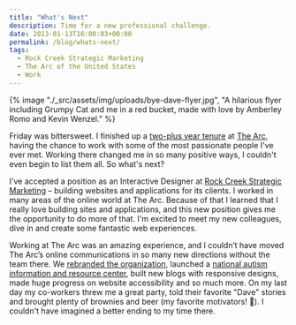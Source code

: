 ```yaml
---
title: "What's Next"
description: Time for a new professional challenge.
date: 2013-01-13T16:00:03+00:00
permalink: /blog/whats-next/
tags:
  - Rock Creek Strategic Marketing
  - The Arc of the United States
  - Work
---
```


{% image "./_src/assets/img/uploads/bye-dave-flyer.jpg", "A hilarious flyer including Grumpy Cat and me in a red bucket, made with love by Amberley Romo and Kevin Wenzel." %}

Friday was bittersweet. I finished up a [two-plus year tenure](/blog/sometimes-you-just-have-to-run-the-race/) at [The Arc](http://www.thearc.org), having the chance to work with some of the most passionate people I've ever met. Working there changed me in so many positive ways, I couldn't even begin to list them all. So what's next?

I've accepted a position as an Interactive Designer at [Rock Creek Strategic Marketing](http://www.rockcreeksm.com/) – building websites and applications for its clients. I worked in many areas of the online world at The Arc. Because of that I learned that I really love building sites and applications, and this new position gives me the opportunity to do more of that. I'm excited to meet my new colleagues, dive in and create some fantastic web experiences.

Working at The Arc was an amazing experience, and I couldn’t have moved The Arc’s online communications in so many new directions without the team there. We [rebranded the organization](http://blog.thearc.org/2011/03/01/the-arc-launches-a-new-brand-identity/), launched a [national autism information and resource center](http://autismnow.org/), built new blogs with responsive designs, made huge progress on website accessibility and so much more. On my last day my co-workers threw me a great party, told their favorite "Dave" stories and brought plenty of brownies and beer (my favorite motivators! 🙂). I couldn't have imagined a better ending to my time there.
